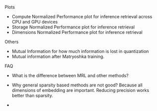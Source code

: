 Plots
- Compute Normalized Performance plot for inference retrieval across CPU and GPU devices
- Storage Normalized Performance plot for inference retrieval
- Dimensions Normalized Performance plot for inference retrieval

Others
- Mutual Information for how much information is lost in quantization
- Mutual information after Matryoshka training.


FAQ
- What is the difference between MRL and other methods?
- Why general sparsity based methods are not good? Because all dimensions of embedding are important. Reducing precision works better than sparsity.

- 